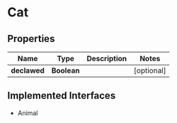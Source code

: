 

# Cat


## Properties

| Name | Type | Description | Notes |
|------------ | ------------- | ------------- | -------------|
|**declawed** | **Boolean** |  |  [optional] |


## Implemented Interfaces

* Animal


